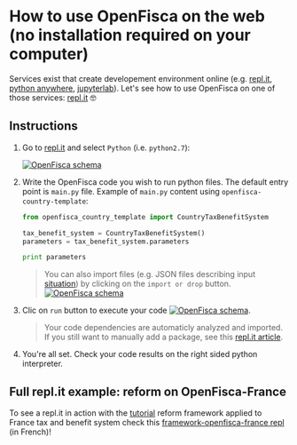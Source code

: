 # How to use OpenFisca on the web (no installation required on your computer)

Services exist that create developement environment online (e.g. [repl.it](https://repl.it), [python anywhere](https://www.pythonanywhere.com), [jupyterlab](https://jupyterlab.readthedocs.io/en/stable/)).
Let's see how to use OpenFisca on one of those services: [repl.it](https://repl.it) 🤓

## Instructions

1. Go to [repl.it](https://repl.it) and select `Python` (i.e. `python2.7`):  

    [![OpenFisca schema](https://cdn.rawgit.com/openfisca/openfisca-doc/master/img/replit-homepage.png)](https://github.com/openfisca/openfisca-doc/blob/master/img/replit-homepage.png)

2. Write the OpenFisca code you wish to run python files. The default entry point is `main.py` file. Example of `main.py` content using `openfisca-country-template`:

    ```py
    from openfisca_country_template import CountryTaxBenefitSystem

    tax_benefit_system = CountryTaxBenefitSystem()
    parameters = tax_benefit_system.parameters

    print parameters
    ```

    > You can also import files (e.g. JSON files describing input [situation](http://openfisca.org/doc/openfisca-web-api/input-output-data.html#describing-the-situation)) by clicking on the `import or drop` button.  
    [![OpenFisca schema](https://cdn.rawgit.com/openfisca/openfisca-doc/master/img/replit-upload-drop-button.png)](https://github.com/openfisca/openfisca-doc/blob/master/img/replit-upload-drop-button.png)

3. Clic on `run` button to execute your code [![OpenFisca schema](https://cdn.rawgit.com/openfisca/openfisca-doc/master/img/replit-run-button.png)](https://github.com/openfisca/openfisca-doc/blob/master/img/replit-run-button.png).

    > Your code dependencies are automaticly analyzed and imported. If you still want to manually add a package, see this [repl.it article](https://repl.it/site/blog/python-import).

4. You're all set. Check your code results on the right sided python interpreter.

## Full repl.it example: reform on OpenFisca-France

To see a repl.it in action with the [tutorial](https://github.com/openfisca/tutorial) reform framework applied to France tax and benefit system check this [framework-openfisca-france repl](https://repl.it/@openfisca/framework-openfisca-france) (in French)!
